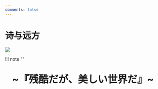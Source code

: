 ```yaml
---
comments: false
---
```


# 诗与远方

![](https://s2.loli.net/2024/04/27/Qs8HM6varyZRGmf.jpg)

!!! note "" 
    <br><br>
    <div align="center" style="font-size:32px;font-weight:bold">
        ~『残酷だが、美しい世界だ』~
    </div>
    <br><br><br>

